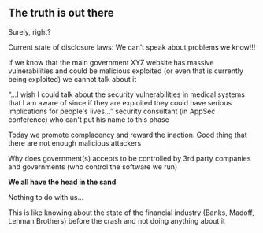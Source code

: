 ## The truth is out there

Surely, right?

Current state of disclosure laws: We can't speak about problems we know!!!

If we know that the main government XYZ website
has massive vulnerabilities and could be malicious
exploited (or even that is currently being exploited)
we cannot talk about it

“...I wish I could talk about the security
vulnerabilities in medical systems that I am
aware of since if they are exploited they could
have serious implications for people's lives...”
security consultant (in AppSec conference) who can't  put his name to this phase

Today we promote complacency and reward the inaction. Good thing that there are not enough malicious attackers

Why does government(s) accepts to be controlled by 3rd party companies and governments (who control the software we run)

**We all have the head in the sand**

Nothing to do with us...

This is like knowing about the state of the financial industry (Banks, Madoff, Lehman Brothers) before the crash and not doing anything about it
